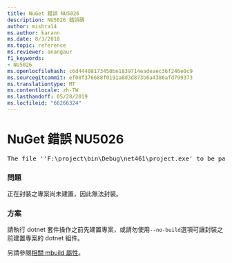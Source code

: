```yaml
---
title: NuGet 錯誤 NU5026
description: NU5026 錯誤碼
author: mishra14
ms.author: karann
ms.date: 8/3/2018
ms.topic: reference
ms.reviewer: anangaur
f1_keywords:
- NU5026
ms.openlocfilehash: c6d44408173450be1839714eadeaec36f246e0c9
ms.sourcegitcommit: ef08f376688f0191a8d3d873b6a4386afd799373
ms.translationtype: MT
ms.contentlocale: zh-TW
ms.lasthandoff: 05/28/2019
ms.locfileid: "66266324"
---
```

# <a name="nuget-error-nu5026"></a>NuGet 錯誤 NU5026
<pre>The file ''F:\project\bin\Debug\net461\project.exe' to be packed was not found on disk.</pre>

### <a name="issue"></a>問題

正在封裝之專案尚未建置，因此無法封裝。


### <a name="solution"></a>方案

請執行 dotnet 套件操作之前先建置專案，或請勿使用`--no-build`選項可讓封裝之前建置專案的 dotnet 組件。

另請參閱[相關 mbuild 屬性](../msbuild-targets.md#output-assemblies)。

